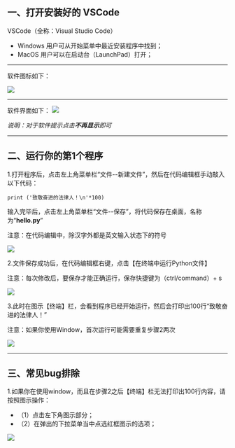 ## 一、打开安装好的 VSCode

VSCode（全称：Visual Studio Code）
- Windows 用户可从开始菜单中最近安装程序中找到；
- MacOS 用户可以在启动台（LaunchPad）打开；
---
软件图标如下：

![](http://o6nu63qnj.bkt.clouddn.com/vsclogo.png)

---

软件界面如下：
![](http://o6nu63qnj.bkt.clouddn.com/vscvsc1.png)

*说明：对于软件提示点击**不再显示**即可*



---
## 二、运行你的第1个程序

1.打开程序后，点击左上角菜单栏“文件--新建文件”，然后在代码编辑框手动敲入以下代码：

    print ('致敬奋进的法律人！\n'*100)

输入完毕后，点击左上角菜单栏“文件--保存”，将代码保存在桌面，名称为“**hello.py**”


注意：在代码编辑中，除汉字外都是英文输入状态下的符号

![](http://o6nu63qnj.bkt.clouddn.com/vscvsc2.png)


2.文件保存成功后，在代码编辑框右键，点击【在终端中运行Python文件】

注意：每次修改后，要保存才能正确运行，保存快捷键为（ctrl/command）+ s

![](http://o6nu63qnj.bkt.clouddn.com/vscvsc3.png)


3.此时在图示【终端】栏，会看到程序已经开始运行，然后会打印出100行“致敬奋进的法律人！”

注意：如果你使用Window，首次运行可能需要重复步骤2两次

![](http://o6nu63qnj.bkt.clouddn.com/vscvsc4.png)

---

## 三、常见bug排除

1.如果你在使用window，而且在步骤2之后【终端】栏无法打印出100行内容，请按照图示操作：
- （1）点击左下角图示部分；
- （2）在弹出的下拉菜单当中点选红框图示的选项；

![](http://o6nu63qnj.bkt.clouddn.com/vscvsc5.png)
